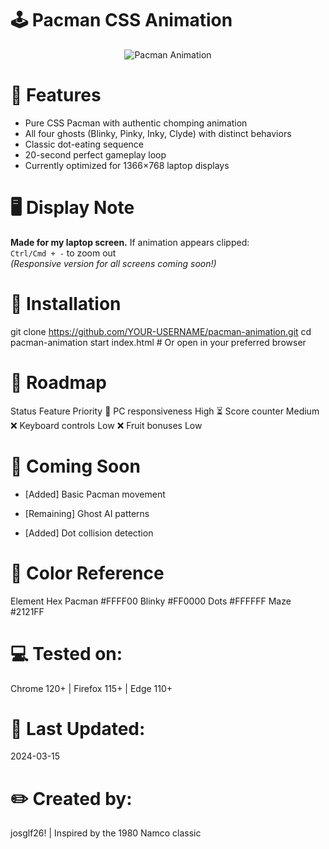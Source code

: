 # 🕹️ Pacman CSS Animation

<p align="center">
  <img src="https://media1.giphy.com/media/v1.Y2lkPTc5MGI3NjExYmI4Y3VjazQwbzRiaTN5cWVxdW9vYzd6OXp5aDJ0c3IwbHI4M28ycCZlcD12MV9pbnRlcm5hbF9naWZfYnlfaWQmY3Q9Zw/OCudTk2nQ9NqFxpu5a/giphy.gif" alt="Pacman Animation">
</p>

# 🎯 Features
- Pure CSS Pacman with authentic chomping animation
- All four ghosts (Blinky, Pinky, Inky, Clyde) with distinct behaviors
- Classic dot-eating sequence
- 20-second perfect gameplay loop
- Currently optimized for 1366×768 laptop displays

# 🖥️ Display Note
**Made for my laptop screen.** If animation appears clipped:  
`Ctrl/Cmd + -` to zoom out  
*(Responsive version for all screens coming soon!)*

# 🚀 Installation
git clone https://github.com/YOUR-USERNAME/pacman-animation.git
cd pacman-animation
start index.html  # Or open in your preferred browser


# 📌 Roadmap
Status	      Feature	         Priority
🔄	PC        responsiveness	 High
⏳	Score     counter	         Medium
❌	Keyboard  controls	       Low
❌	Fruit     bonuses	         Low


# 🌟 Coming Soon
+ [Added] Basic Pacman movement
- [Remaining] Ghost AI patterns
+ [Added] Dot collision detection


# 🎨 Color Reference
Element	Hex
Pacman	#FFFF00
Blinky	#FF0000
Dots	#FFFFFF
Maze	#2121FF

# 💻 Tested on:
Chrome 120+ | Firefox 115+ | Edge 110+

# 📅 Last Updated:
2024-03-15


# ✏️ Created by:
josglf26! | Inspired by the 1980 Namco classic
